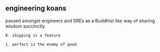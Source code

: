 ## engineering koans

passed amongst engineers and SREs as a Buddhist like way of sharing wisdom succinctly.

```
0. shipping is a feature

1. perfect is the enemy of good

```
